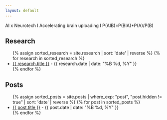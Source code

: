 ```yaml
---
layout: default
---
```


AI x Neurotech    I     Accelerating brain uploading     I     P(AIB)=P(BIA)*P(A)/P(B)

<!-- Side images - only visible on desktop -->
<style>
  .side-image-container {
    position: absolute;
    z-index: -1;
    display: none; /* Hidden by default */
  }
  
  .left-image {
    left: 10%;
    top: 30%; /* Position as percentage of viewport height */
  }
  
  .right-image {
    right: 10%;
    top: 30%; /* Position as percentage of viewport height */
  }
  
  .side-image {
    width: 15vw; /* Width as percentage of viewport width */
    max-width: 250px; /* Maximum width to prevent too large images */
    height: auto;
    border-radius: 10px;
    mix-blend-mode: multiply !important;
    opacity: 0.9; /* Slightly reduce opacity to help with blending */
  }
  
  /* Only show on screens wider than 1200px */
  @media (min-width: 1200px) {
    .side-image-container {
      display: block;
    }
  }
</style>

<!-- Left side image -->
<div class="side-image-container left-image">
  <img src="./images/first-neuron2.jpg" alt="First Neuron" class="side-image">
</div>

<!-- Right side image -->
<div class="side-image-container right-image">
  <img src="./images/first-neuron.jpg" alt="First Neuron" class="side-image">
</div>

<h2 class="section-title">Research</h2>

<ul class="research-list">
{% assign sorted_research = site.research | sort: 'date' | reverse %}
{% for research in sorted_research %}
  <li>
    <a href="{{ research.url }}">{{ research.title }}</a> - {{ research.date | date: "%B %d, %Y" }}
  </li>
{% endfor %}
</ul>

<h2 class="section-title">Posts</h2>

<ul class="posts-list">
{% assign sorted_posts = site.posts | where_exp: "post", "post.hidden != true" | sort: 'date' | reverse %}
{% for post in sorted_posts %}
  <li>
    <a href="{{ post.url }}">{{ post.title }}</a> - {{ post.date | date: "%B %d, %Y" }}
  </li>
{% endfor %}
</ul>